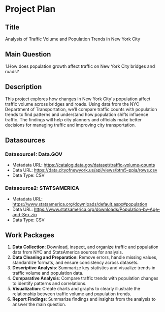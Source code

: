 # Project Plan

## Title
Analysis of Traffic Volume and Population Trends in New York City 
## Main Question

1.How does population growth affect traffic on New York City bridges and roads?


## Description

This project explores how changes in New York City's population affect traffic volume across bridges and roads. Using data from the NYC Department of Transportation, we’ll compare traffic counts with population trends to find patterns and understand how population shifts influence traffic. The findings will help city planners and officials make better decisions for managing traffic and improving city transportation.

## Datasources

### Datasource1: Data.GOV
* Metadata URL: https://catalog.data.gov/dataset/traffic-volume-counts
* Data URL: https://data.cityofnewyork.us/api/views/btm5-ppia/rows.csv
* Data Type: CSV

### Datasource2: STATSAMERICA
* Metadata URL: https://www.statsamerica.org/downloads/default.aspx#population
* Data URL: https://www.statsamerica.org/downloads/Population-by-Age-and-Sex.zip
* Data Type: CSV


## Work Packages

1. **Data Collection**: Download, inspect, and organize traffic and population data from NYC and StatsAmerica sources for analysis.
2. **Data Cleaning and Preparation**: Remove errors, handle missing values, standardize formats, and ensure consistency across datasets.
3. **Descriptive Analysis**: Summarize key statistics and visualize trends in traffic volume and population data.
4. **Comparative Analysis**: Compare traffic trends with population changes to identify patterns and correlations.
5. **Visualization**:  Create charts and graphs to clearly illustrate the relationship between traffic volume and population trends.
6. **Report Findings**: Summarize findings and insights from the analysis to answer the main question.
